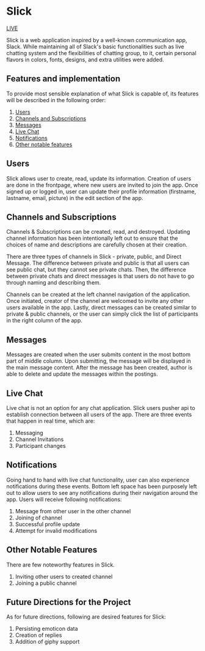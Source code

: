 # Slick


[LIVE](https://slick-aa.herokuapp.com/#/)

Slick is a web application inspired by a well-known communication app, Slack. While maintaining all of Slack's basic functionalities such as live chatting system and the flexibilities of chatting group, to it, certain personal flavors in colors, fonts, designs, and extra utilities were added.

## Features and implementation

To provide most sensible explanation of what Slick is capable of, its features  will be described in the following order:
1. [Users](#users)
2. [Channels and Subscriptions](#channels-and-subscriptions)
3. [Messages](#messages)
4. [Live Chat](#live-chat)
5. [Notifications](#notifications)
6. [Other notable features](#other-notable-features)


## Users

Slick allows user to create, read, update its information. Creation of users are done in the frontpage, where new users are invited to join the app.
Once signed up or logged in, user can update their profile information (firstname, lastname, email, picture) in the edit section of the app.

## Channels and Subscriptions

Channels & Subscriptions can be created, read, and destroyed. Updating channel information has been intentionally left out to ensure that the choices of
name and descriptions are carefully chosen at their creation.

There are three types of channels in Slick - private, public, and Direct Message. The difference between private and public is that all users can see public chat,
 but they cannot see private chats. Then, the difference between private chats and direct messages is that users do not have to go through naming and describing them.

Channels can be created at the left channel navigation of the application. Once initiated, creator of the channel are welcomed to invite any other users available in the app.
Lastly, direct messages can be created similar to private & public channels, or the user can simply click the list of participants in the right column of the app.


## Messages

Messages are created when the user submits content in the most bottom part of middle column. Upon submitting, the message will be displayed in the main message content.
After the message has been created, author is able to delete and update the messages within the postings.

## Live Chat

Live chat is not an option for any chat application. Slick users pusher api to establish connection between all users of the app.
There are three events that happen in real time, which are:

1. Messaging
2. Channel Invitations
3. Participant changes

## Notifications

Going hand to hand with live chat functionality, user can also experience notifications during these events.
Bottom left space has been purposely left out to allow users to see any notifications during their navigation around the app.
Users will receive following notifications:

1. Message from other user in the other channel
2. Joining of channel
3. Successful profile update
4. Attempt for invalid modifications

## Other Notable Features

There are few noteworthy features in Slick.
1. Inviting other users to created channel
2. Joining a public channel

## Future Directions for the Project

As for future directions, following are desired features for Slick:

1. Persisting emoticon data
2. Creation of replies
3. Addition of giphy support
